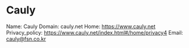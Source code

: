 
# Cauly

Name: Cauly
Domain: cauly.net
Home: https://www.cauly.net
Privacy_policy: https://www.cauly.net/index.html#/home/privacy4
Email: cauly@fsn.co.kr
